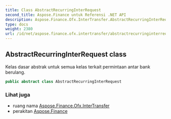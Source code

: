 ```yaml
---
title: Class AbstractRecurringInterRequest
second_title: Aspose.Finance untuk Referensi .NET API
description: Aspose.Finance.Ofx.InterTransfer.AbstractRecurringInterRequest kelas. Kelas dasar abstrak untuk semua kelas terkait permintaan antar bank berulang.
type: docs
weight: 2380
url: /id/net/aspose.finance.ofx.intertransfer/abstractrecurringinterrequest/
---
```

## AbstractRecurringInterRequest class

Kelas dasar abstrak untuk semua kelas terkait permintaan antar bank berulang.

```csharp
public abstract class AbstractRecurringInterRequest
```

### Lihat juga

* ruang nama [Aspose.Finance.Ofx.InterTransfer](../../aspose.finance.ofx.intertransfer/)
* perakitan [Aspose.Finance](../../)


